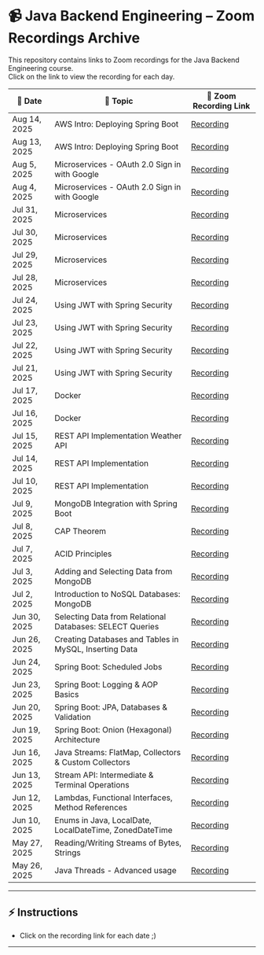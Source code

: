 # 📹 Java Backend Engineering – Zoom Recordings Archive

This repository contains links to Zoom recordings for the Java Backend Engineering course.  
Click on the link to view the recording for each day.

| 📅 Date             | 📖 Topic                                                  | 🔗 Zoom Recording Link |
|----------------------|----------------------------------------------------------|-------------------------|
| Aug 14, 2025         | AWS Intro: Deploying Spring Boot                         | [Recording](https://us06web.zoom.us/rec/share/UdAx6K_WSaFIzurOgTf_Grt_MzKkp909B4Cu486J_jYRG9ZaeMKqZIfvdvQUlsuJ.jlc4oI3HQ6mndodX?startTime=1755157207000)
| Aug 13, 2025         | AWS Intro: Deploying Spring Boot                         | [Recording](https://us06web.zoom.us/rec/share/eYgIhn5C9ptO-I-KAZip8PjCKbTbDFvfB3-9X-rzFlynBpUFZ2GZWpj01vpkdiA3.69faGJOO1tFXhnds?startTime=1755073236000)
| Aug 5, 2025          | Microservices - OAuth 2.0 Sign in with Google            | [Recording](https://us06web.zoom.us/rec/share/wSK8-KCPvNlB5zvToS5lXzCZb4ooheFypvNrfNDXi5n7fibmI0LEHfy-011LImQU.LbBzj-YJrhEH53Oa?startTime=1754381257000)
| Aug 4, 2025          | Microservices - OAuth 2.0 Sign in with Google            | [Recording](https://us06web.zoom.us/rec/share/NSgNQ0NPk9SN6AvJM1kWE-YqN1lSLV1vUt5ihVCn0C66XxQqAXa149yWk0p1buJc.7Cze-HLuPZN2QXNh?startTime=1754292704000)
| Jul 31, 2025         | Microservices                                            | [Recording](https://us06web.zoom.us/rec/share/VJzbi6n3JG6FbqhJ7XWaQUHwRWKBX3O4NrYckCaJ6evXziyONHP4fsRQqORelgiT.0E7PY2yWpaH3s-6R?startTime=1753946500000)
| Jul 30, 2025         | Microservices                                            | [Recording](https://us06web.zoom.us/rec/share/cmZHbPybHk2B2FTnu5GEzYvgFJjcd_est2BX15zSL_LnAFo4TQPNFrC5sY8Ri4KC.baSxXRNvKSruhBb4?startTime=1753859650000)
| Jul 29, 2025         | Microservices                                            | [Recording](https://us06web.zoom.us/rec/share/EkPly59gtoV6UfOT8jtsgrivHiBPFswCpcvADv4JpGQV0AXRy0RuYTdDaLukH8_v.i-uGy01D3-R8yNZ0?startTime=1753778140000)
| Jul 28, 2025         | Microservices                                            | [Recording](https://us06web.zoom.us/rec/share/FLyvfVv326MVRuj3_QDl3WDjHEvUfzhci_YUHgYPMxJnwzjWNk29U-5r5A_h4fXM.JGfb9xcNFCsxq5N3?startTime=1753686526000)
| Jul 24, 2025         | Using JWT with Spring Security                           | [Recording](https://us06web.zoom.us/rec/share/6Uzm5pfMe-xzDDe6wVZDFYndCefJv7HaDJZXUcTK_Boz8lIjsaQUn3IzSYW1b6v_.ZbV-7JW1u3-Kgcmy)
| Jul 23, 2025         | Using JWT with Spring Security                           | [Recording](https://us06web.zoom.us/rec/share/1qVVggsgrzJ-TJCmcupWKSLr6hKOMzAIXOpLx7qA_9TC5MWlS9dq0YfmrhZvYTCN.s1VdRfi5YNByL7PW)
| Jul 22, 2025         | Using JWT with Spring Security                           | [Recording](https://us06web.zoom.us/rec/share/YP9maG4pxq60siV8mNBOPTBV8nrBWqZrewjSz0KTAIDQrBYUdQgmLUoNPI7Mdxej.JLCNUxYdtXXrAJYX)
| Jul 21, 2025         | Using JWT with Spring Security                           | [Recording](https://us06web.zoom.us/rec/share/dTs2LEBc_zgawJWrR4KRmrmLDU2fF85SUxIEE3J3fbK6Li8kBxS7uF9MwEjzPp-l.EkFJZU4UCQESrdUH?startTime=1753088598000)
| Jul 17, 2025         | Docker                                  | [Recording](https://us06web.zoom.us/rec/share/STfU4eHUFZ7vXA2pHG2Ep3GWNd9-_abnoAlclT1oBkTWbaSBvDFaZpJpBJay9dgy.MDWeW_kkcyR5gxkf?startTime=1752736263000) |
| Jul 16, 2025         | Docker                                  | [Recording](https://us06web.zoom.us/rec/share/HjQ01d03puJaNH1xKKGjMml9Ace2QZaKsZirSH3rznmKjvTStX3mmXZ7nFLT3ci2.KSXx_bp8s_BxC_Us?startTime=1752651228000) |
| Jul 15, 2025         | REST API Implementation Weather API                      | [Recording](https://us06web.zoom.us/rec/share/yH47xxld78lZQgoSsyk84QRLTgnywZsx_5E0FpEjio9YyiP5hD68GBa5RrhZDUU.jyfVClFjMO2mKEDn?startTime=1752563094000) |
| Jul 14, 2025         | REST API Implementation                                  | [Recording](https://us06web.zoom.us/rec/share/Ra8jMWwi_n4e9H48Nl518qfD3qM4Zvxc-yPoGT5m-iIzcj5R_m2mixGZyrg5ldWa.rFtWflHpPiydjvg0) |
| Jul 10, 2025         | REST API Implementation                                  | [Recording](https://us06web.zoom.us/rec/share/SOjKt0ZvwmcnZuWiN2xeHUpiK6aMq_3-Rb7eWcTyKcW2yEh8kU-SB1RRHl9o9bv7.f9Otit3MLCkC1hjy) |
| Jul 9, 2025          | MongoDB Integration with Spring Boot                     | [Recording](https://us06web.zoom.us/rec/share/jW2Kf2npr2g81TqvewdMpQEwZE9ma1uo2hjgU7idg5GfaYlNnCno3zA0ClH2eGiv.us9noDP_TpH2-CjP) |
| Jul 8, 2025          | CAP Theorem                                              | [Recording](https://us06web.zoom.us/rec/share/VKVIRzW9emo1XNl1hkU0dCbA_hoIbAuViEXRo2jw8cVmyKnJtBWYLhLqLWpizUMX.VrYiQoMQUycKkUl1) |
| Jul 7, 2025          | ACID Principles                                          | [Recording](https://us06web.zoom.us/rec/share/Kx75y5rJSpz4ltDCXS7Lf2HPFrHMTorFCIBwTJqZq3PMqEe6g_wONIglcM64yEQl.kpGMxqSZcZoTlsaE) |
| Jul 3, 2025          | Adding and Selecting Data from MongoDB                   | [Recording](https://us06web.zoom.us/rec/share/id9cJapcaveFxZtS83jPd37mfzQuxaPSLuVvFNLviuT32Gpp5G0gzoTruZUreZ4Z.BY0u0oUS-VLCGRLZ) |
| Jul 2, 2025          | Introduction to NoSQL Databases: MongoDB                 | [Recording](https://us06web.zoom.us/rec/share/EZpyvW25BIsZd8kBZAl_eM-PwUTdvmxyINtlAk0EJu9Y-BTo1rBDeYYmPutwC4wZ.MuevdNvqEFP3zv4c) |
| Jun 30, 2025         | Selecting Data from Relational Databases: SELECT Queries | [Recording](https://us06web.zoom.us/rec/share/fP5MvJriLShG6mrqjSuGfk4i3xv5NKnJPRrbcXRLQey1HZKUu7ezVd6b8S_y6aMB.1m_rh3SuE8lzQ8xf) |
| Jun 26, 2025         | Creating Databases and Tables in MySQL, Inserting Data  | [Recording](https://us06web.zoom.us/rec/share/Gzcad5poPboTnCC_LdOUcoPkQ3nyfDSWBbzxS98vd3j21uvE38IepVAAPyn2uzUj.b3gK90pJhnzcnuTD) |
| Jun 24, 2025         | Spring Boot: Scheduled Jobs                              | [Recording](https://us06web.zoom.us/rec/share/d6IPsMHfAk0izt7iVX1EHeqqGI0B0Gj8N568tiN6ZWvxW13s2l2KPc5FdX0XiR8W.jrWMRcO2DSz0NfgT) |
| Jun 23, 2025         | Spring Boot: Logging & AOP Basics                        | [Recording](https://us06web.zoom.us/rec/share/AtX5fBLvckMKfuo4qfczLKPK0mECac3dS9kf0nqQTNANKvi5zLw3jPzEaZSZW3Ep.EQytEt9X84WZmc-j) |
| Jun 20, 2025         | Spring Boot: JPA, Databases & Validation                 | [Recording](https://us06web.zoom.us/rec/share/K9KjeB_LlRKDa-ioMEyy7gSJB4rb2hCH2TnMhNVYuyAHQYRtUybTKE-M_4xIOEaL.Ni2fd7fSWDGcviDl) |
| Jun 19, 2025         | Spring Boot: Onion (Hexagonal) Architecture              | [Recording](https://us06web.zoom.us/rec/share/uazjV10UvipFUatz0n7eQVAEo4z0a3CuA6Qo9bT40B8ltabuzLs4kl1Xpnu4d1Xw.PjasfLkZ2akIi5JK) |
| Jun 16, 2025         | Java Streams: FlatMap, Collectors & Custom Collectors    | [Recording](https://us06web.zoom.us/rec/share/H-ZCUrOmgodcz-E5n9d2VpzQpZUHdYJlbHcvY5D6ZQzBnA2F_MQotUjy8CZSDKjk.Y1Vr974ioAVQhw_L) |
| Jun 13, 2025         | Stream API: Intermediate & Terminal Operations           | [Recording](https://us06web.zoom.us/rec/share/yR03vT6KalEm-hi0SJ1gp5EHE4C4ihF4NvI996yDpfUEbmHi_T2gEYxvJjKUIJA.uYil8_L6j1XECoDJ) |
| Jun 12, 2025         | Lambdas, Functional Interfaces, Method References        | [Recording](https://us06web.zoom.us/rec/share/4sfgbyO9_tZ6erX9V6F5Vb68QherDQ-XMPEXGuLqxlUvfBzRUZg07RcE9Va-izlR.CCEJKkDwgieh2GKw) |
| Jun 10, 2025         | Enums in Java, LocalDate, LocalDateTime, ZonedDateTime   | [Recording](https://us06web.zoom.us/rec/share/4RbbW3ai_gqd8QFwRSVX3T8a2Nme6myYSnjTdafs_xaRF9oPA1Bik_YsyqxMe6Zs.DtnEMQogNrdLXHY3) |
| May 27, 2025         | Reading/Writing Streams of Bytes, Strings                 | [Recording](https://us06web.zoom.us/rec/share/zSWdL6l6yho_kcy3JM_lIlF5YeZ_XTuxeXQ7PGycX4ij5E7j38jEwQsNZLmzoxEW.8QTKCffIqRWs2GqF) |
| May 26, 2025         | Java Threads - Advanced usage                            | [Recording](https://us06web.zoom.us/rec/share/f82IMkjBTee02Nd0VV-RpFTTtqR5DRASS_aD9vLEkaZmS6araYvMIQ2O1RXtTOVw.G_cdYHl_C9WnEE3H) |

---

## ⚡ Instructions
- Click on the recording link for each date ;)

---

